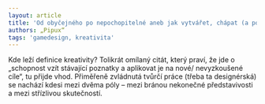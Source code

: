 ```yaml
---
layout: article
title: 'Od obyčejného po nepochopitelné aneb jak vytvářet, chápat (a pochopit) kvalitní design'
authors: „Pipux“
tags: 'gamedesign, kreativita'
---
```


Kde leží definice kreativity? Tolikrát omílaný
citát, který praví, že jde o „schopnost vzít
stávající poznatky a aplikovat je na nové/
nevyzkoušené cíle“, tu přijde vhod. Přiměřeně
zvládnutá tvůrčí práce (třeba ta
designérská) se nachází kdesi mezi dvěma
póly – mezi bránou nekonečné představivosti
a mezi střízlivou skutečností.
